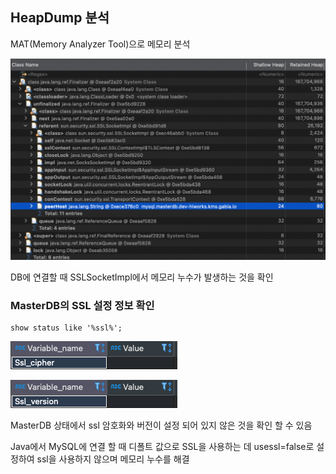 ## HeapDump 분석

MAT(Memory Analyzer Tool)으로 메모리 분석

![스크린샷 2023-02-16 오후 6.16.01.png](../Image/etc/MemoryLeak.png)

DB에 연결할 때 SSLSocketImpl에서 메모리 누수가 발생하는 것을 확인

### MasterDB의 SSL 설정 정보 확인

```
show status like '%ssl%';
```

![스크린샷 2023-02-16 오후 6.19.00.png](../Image/etc/sslCipher.png)

![스크린샷 2023-02-16 오후 6.19.17.png](../Image/etc/sslVersion.png)

MasterDB 상태에서 ssl 암호화와 버전이 설정 되어 있지 않은 것을 확인 할 수 있음

Java에서 MySQL에 연결 할 때 디폴트 값으로 SSL을 사용하는 데 usessl=false로 설정하여 ssl을 사용하지 않으며 메모리 누수를 해결